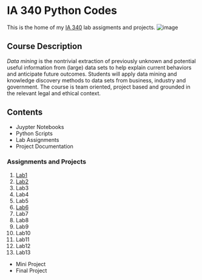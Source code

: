 # IA 340 Python Codes

This is the home of my [IA 340](https://catalog.jmu.edu/preview_program.php?catoid=62&poid=27215#1) lab assigments and projects.
![image](https://www.jmu.edu/identity/_files/JMU-Logo-RGB-vert-purple.png)

## Course Description
*Data mining* is the nontrivial extraction of previously unknown and potential useful information from (large) data sets to help explain current behaviors and anticipate future outcomes. Students will apply data mining and knowledge discovery methods to data sets from business, industry and government. The course is team oriented, project based and grounded in the relevant legal and ethical context.

## Contents 
- Juypter Notebooks
- Python Scripts
- Lab Assignments
- Project Documentation

### Assignments and Projects
1. [Lab1](https://github.com/mlt4427/IA-340/blob/main/Lab1-MT.ipynb)
2. [Lab2](https://github.com/mlt4427/IA-340/blob/main/Lab2-MT.ipynb)
3. Lab3
4. Lab4
5. Lab5
6. [Lab6](https://github.com/mlt4427/IA-340/blob/test/Lab6-MT.ipynb) 
7. Lab7
8. Lab8
9. Lab9
10. Lab10
11. Lab11
12. Lab12
13. Lab13

- Mini Project
- Final Project

